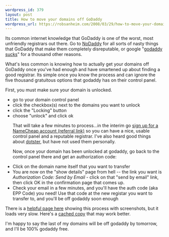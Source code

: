 ```yaml
--- 
wordpress_id: 379
layout: post
title: How to move your domains off GoDaddy
wordpress_url: https://robsanheim.com/2008/03/29/how-to-move-your-domains-off-godaddy/
---
```

Its common internet knowledge that GoDaddy is one of the worst, most unfriendly registrars out there.  Go to <a href="https://nodaddy.com/">NoDaddy</a> for all sorts of nasty things that GoDaddy that make them completely disreputable, or google "<a href="https://www.google.com/search?q=godaddy+sucks">godaddy sucks</a>" for a thousand other reasons.  

What's less common is knowing how to actually get your domains off GoDaddy once you've had enough and have smartened up about finding a good registrar.  Its simple once you know the process and can ignore the five thousand gratuitous options that godaddy has on their control panel.  

First, you must make sure your domain is unlocked.

<ul><li>go to your domain control panel</li>
<li>click the checkbox(s) next to the domains you want to unlock</li>
<li>click the "Locking" button</li>
<li>choose "unlock" and click ok</li>

That will take a few minutes to process...in the interim go <a href="https://www.namecheap.com/?aid=88&rid=136544">sign up for a NameCheap account (referral link)</a> so you can have a nice, usable control panel and a reputable registrar.  I've also heard good things about <a href="https://www.dotster.com/">dotster</a>, but have not used them personally.

Now, once your domain has been unlocked at godaddy, go back to the control panel there and get an authorization code:

</ul><ul><li>Click on the domain name itself that you want to transfer</li>
<li>You are now on the "show details" page from hell -- the link you want is <em>Authorization Code:		Send by Email</em> - click on that "send by email" link, then click OK in the confirmation page that comes up.</li>
<li>Check your email in a few minutes, and you'll have the auth code (aka EPP Code) you need!  Use that code at the new registar you want to transfer to, and you'll be off godaddy soon enough</li>
</ul>

There is a <a href="https://www.acstucson.info/transfer+domain+from+godaddy">helpful page here</a> showing this process with screenshots, but it loads very slow.  Here's a <a href="https://www.acstucson.info.nyud.net/transfer+domain+from+godaddy">cached copy</a> that may work better.

I'm happy to say the last of my domains will be off godaddy by tomorrow, and I'll be 100% godaddy free.
